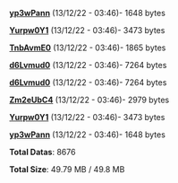 [**yp3wPann**](/data/yp3wPann.txt) (13/12/22 - 03:46)- 1648 bytes

[**Yurpw0Y1**](/data/Yurpw0Y1.txt) (13/12/22 - 03:46)- 3473 bytes

[**TnbAvmE0**](/data/TnbAvmE0.txt) (13/12/22 - 03:46)- 1865 bytes

[**d6Lvmud0**](/data/d6Lvmud0.txt) (13/12/22 - 03:46)- 7264 bytes

[**d6Lvmud0**](/data/d6Lvmud0.txt) (13/12/22 - 03:46)- 7264 bytes

[**Zm2eUbC4**](/data/Zm2eUbC4.txt) (13/12/22 - 03:46)- 2979 bytes

[**Yurpw0Y1**](/data/Yurpw0Y1.txt) (13/12/22 - 03:46)- 3473 bytes

[**yp3wPann**](/data/yp3wPann.txt) (13/12/22 - 03:46)- 1648 bytes

**Total Datas**: 8676

**Total Size**: 49.79 MB / 49.8 MB